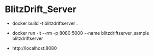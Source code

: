# BlitzDrift_Server

- docker build -t blitzdriftserver .
- docker run -it --rm -p 8080:5000 --name blitzdriftserver_sample blitzdriftserver

- http://localhost:8080
